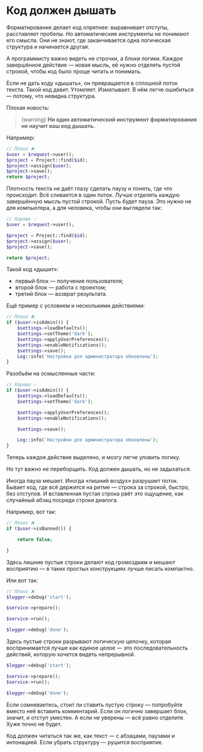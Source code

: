 # Код должен дышать

Форматирование делает код опрятнее: выравнивает отступы, расставляет пробелы.
Но автоматические инструменты не понимают его смысла. Они не знают, где заканчивается одна логическая структура и начинается другая.

А программисту важно видеть не строчки, а блоки логики.
Каждое завершённое действие — новая мысль, её нужно отделять пустой строкой, чтобы код было проще читать и понимать.

Если не дать коду «дышать», он превращается в сплошной поток текста.
Такой код давит. Утомляет. Изматывает. В нём легче ошибиться — потому, что невидна структура.

Плохая новость: 
> {warning}
> **Ни один автоматический инструмент форматирования не научит ваш код дышать.**

Например:
```php
// Плохо ❌
$user = $request->user();
$project = Project::find($id);
$project->assign($user);
$project->save();
return $project;
```

Плотность текста не даёт глазу сделать паузу и понять, где что происходит. 
Всё сливается в один поток. 
Лучше отделять каждую завершённую мысль пустой строкой. Пусть будет пауза.
Это нужно не для компьютера, а для человека, чтобы они выглядели так:

```php
// Хорошо ✅
$user = $request->user();

$project = Project::find($id);
$project->assign($user);
$project->save();

return $project;
```

Такой код «дышит»:
- первый блок — получение пользователя;
- второй блок — работа с проектом;
- третий блок — возврат результата.


Ещё пример с условием и несколькими действиями:

```php
// Плохо ❌
if ($user->isAdmin()) {
    $settings->loadDefaults();
    $settings->setTheme('dark');
    $settings->applyUserPreferences();
    $settings->enableNotifications();
    $settings->save();
    Log::info('Настройки для администратора обновлены');
}
```

Разобьём на осмысленные части:

```php
// Хорошо ✅
if ($user->isAdmin()) {
    $settings->loadDefaults();
    $settings->setTheme('dark');

    $settings->applyUserPreferences();
    $settings->enableNotifications();

    $settings->save();

    Log::info('Настройки для администратора обновлены');
}
```

Теперь каждое действие выделено, и мозгу легче уловить логику.

Но тут важно не переборщить. Код должен дышать, но не задыхаться.

Иногда пауза мешает. Иногда «лишний воздух» разрушает поток.
Бывает код, где всё держится на ритме — строка за строкой, быстро, без отступов. 
И вставленная пустая строка рвёт это ощущение, как случайный абзац посреди строки диалога.

Например, вот так:

```php
// Плохо ❌
if ($user->isBanned()) {

    return false;

}
```

Здесь лишние пустые строки делают код громоздким и мешают восприятию — в таких простых конструкциях лучше писать компактно.

Или вот так:
```php
// Плохо ❌
$logger->debug('start');

$service->prepare();

$service->run();

$logger->debug('done');
```

Здесь пустые строки разрывают логическую цепочку, которая воспринимается лучше как единое целое — это последовательность
действий, которую хочется видеть непрерывной.

```php
$logger->debug('start');

$service->prepare();
$service->run();

$logger->debug('done');
```


Если сомневаетесь, стоит ли ставить пустую строку — попробуйте вместо неё вставить комментарий.
Если он логично завершает блок, значит, и отступ уместен.
А если не уверены — всё равно отделите. Хуже точно не будет.

Код должен читаться так же, как текст — с абзацами, паузами и интонацией.
Если убрать структуру — рушится восприятие.
